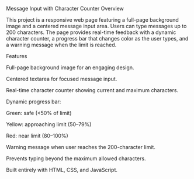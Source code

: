 Message Input with Character Counter
Overview

This project is a responsive web page featuring a full-page background image and a centered message input area. Users can type messages up to 200 characters. The page provides real-time feedback with a dynamic character counter, a progress bar that changes color as the user types, and a warning message when the limit is reached.

Features

Full-page background image for an engaging design.

Centered textarea for focused message input.

Real-time character counter showing current and maximum characters.

Dynamic progress bar:

Green: safe (<50% of limit)

Yellow: approaching limit (50–79%)

Red: near limit (80–100%)

Warning message when user reaches the 200-character limit.

Prevents typing beyond the maximum allowed characters.

Built entirely with HTML, CSS, and JavaScript.
